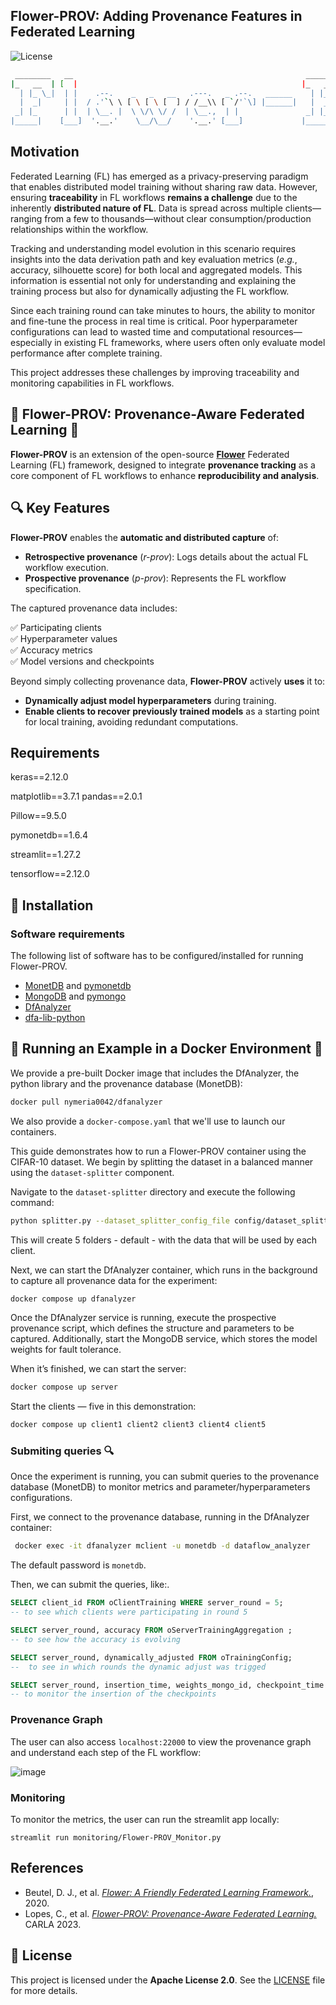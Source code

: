 ## Flower-PROV: Adding Provenance Features in Federated Learning

![License](https://img.shields.io/badge/License-Apache%202.0-blue.svg)  

```sh
 ________   __                                                    _______    _______        ___     ____   ____
|_   __  | [  |                                                  |_   __ \  |_   __ \     .'   `.  |_  _| |_  _|
  | |_ \_|  | |    .--.    _   _   __   .---.   _ .--.   ______    | |__) |   | |__) |   /  .-.  \   \ \   / /
  |  _|     | |  / .'`\ \ [ \ [ \ [  ] / /__\\ [ `/'`\] |______|   |  ___/    |  __ /    | |   | |    \ \ / /
 _| |_      | |  | \__. |  \ \/\ \/ /  | \__.,  | |               _| |_      _| |  \ \_  \  `-'  /     \ ' /
|_____|    [___]  '.__.'    \__/\__/    '.__.' [___]             |_____|    |____| |___|  `.___.'       \_/
```

## Motivation

Federated Learning (FL) has emerged as a privacy-preserving paradigm that enables distributed model training without sharing raw data. However, ensuring **traceability** in FL workflows **remains a challenge** due to the inherently **distributed nature of FL**. Data is spread across multiple clients—ranging from a few to thousands—without clear consumption/production relationships within the workflow.

Tracking and understanding model evolution in this scenario requires insights into the data derivation path and key evaluation metrics (_e.g._, accuracy, silhouette score) for both local and aggregated models. This information is essential not only for understanding and explaining the training process but also for dynamically adjusting the FL workflow.

Since each training round can take minutes to hours, the ability to monitor and fine-tune the process in real time is critical. Poor hyperparameter configurations can lead to wasted time and computational resources—especially in existing FL frameworks, where users often only evaluate model performance after complete training.

This project addresses these challenges by improving traceability and monitoring capabilities in FL workflows.

## 🌻 Flower-PROV: Provenance-Aware Federated Learning 🌻

**Flower-PROV** is an extension of the open-source [**Flower**](https://flower.ai/) Federated Learning (FL) framework, designed to integrate **provenance tracking** as a core component of FL workflows to enhance **reproducibility and analysis**.

## 🔍 Key Features

**Flower-PROV** enables the **automatic and distributed capture** of:
- **Retrospective provenance** (*r-prov*): Logs details about the actual FL workflow execution.
- **Prospective provenance** (*p-prov*): Represents the FL workflow specification.

The captured provenance data includes:

✅ Participating clients  
✅ Hyperparameter values  
✅ Accuracy metrics  
✅ Model versions and checkpoints  

Beyond simply collecting provenance data, **Flower-PROV** actively **uses** it to:
- **Dynamically adjust model hyperparameters** during training.
- **Enable clients to recover previously trained models** as a starting point for local training, avoiding redundant computations.

## Requirements

keras==2.12.0

matplotlib==3.7.1
pandas==2.0.1

Pillow==9.5.0

pymonetdb==1.6.4

streamlit==1.27.2

tensorflow==2.12.0

## 🎯 Installation  

### Software requirements

The following list of software has to be configured/installed for running Flower-PROV.

- [MonetDB](http://www.monetdb.org/Documentation/UserGuide/Tutorial) and [pymonetdb](https://pypi.org/project/pymonetdb/)
- [MongoDB](https://www.mongodb.com/) and [pymongo](https://pypi.org/project/pymongo/)
- [DfAnalyzer](https://github.com/dbpina/keras-prov/tree/main/DfAnalyzer)
- [dfa-lib-python](https://github.com/dbpina/keras-prov/tree/main/dfa-lib-python/)

##  🐳 Running an Example in a Docker Environment  🐳

We provide a pre-built Docker image that includes the DfAnalyzer, the python library and the provenance database (MonetDB):

```bash
docker pull nymeria0042/dfanalyzer
```

We also provide a `docker-compose.yaml` that we'll use to launch our containers.

This guide demonstrates how to run a Flower-PROV container using the CIFAR-10 dataset. We begin by splitting the dataset in a balanced manner using the `dataset-splitter` component. 

Navigate to the `dataset-splitter` directory and execute the following command:

```sh
python splitter.py --dataset_splitter_config_file config/dataset_splitter.cfg
```

This will create 5 folders - default - with the data that will be used by each client.

Next, we can start the DfAnalyzer container, which runs in the background to capture all provenance data for the experiment:

```sh
docker compose up dfanalyzer
```

Once the DfAnalyzer service is running, execute the prospective provenance script, which defines the structure and parameters to be captured. Additionally, start the MongoDB service, which stores the model weights for fault tolerance.

When it’s finished, we can start the server:

```sh
docker compose up server
```

Start the clients — five in this demonstration:

```sh
docker compose up client1 client2 client3 client4 client5
```

### Submiting queries 🔍

Once the experiment is running, you can submit queries to the provenance database (MonetDB) to monitor metrics and parameter/hyperparameters configurations.

First, we connect to the provenance database, running in the DfAnalyzer container:

```sh
 docker exec -it dfanalyzer mclient -u monetdb -d dataflow_analyzer
```

The default password is `monetdb`. 

Then, we can submit the queries, like:.

```sql
SELECT client_id FROM oClientTraining WHERE server_round = 5;
-- to see which clients were participating in round 5
```

```sql
SELECT server_round, accuracy FROM oServerTrainingAggregation ;
-- to see how the accuracy is evolving
```

```sql
SELECT server_round, dynamically_adjusted FROM oTrainingConfig;
--  to see in which rounds the dynamic adjust was trigged
```

```sql
SELECT server_round, insertion_time, weights_mongo_id, checkpoint_time FROM oServerTrainingAggregation;
-- to monitor the insertion of the checkpoints
```

### Provenance Graph

The user can also access `localhost:22000` to view the provenance graph and understand each step of the FL workflow:

![image](https://github.com/user-attachments/assets/b44186dd-3a5c-4bbb-a116-58d2d5028a83)


### Monitoring

To monitor the metrics, the user can run the streamlit app locally:

```streamlit run monitoring/Flower-PROV_Monitor.py```


## References

- Beutel, D. J., et al. [*Flower: A Friendly Federated Learning Framework.*](https://arxiv.org/abs/2007.14390), 2020.  
- Lopes, C., et al. [*Flower-PROV: Provenance-Aware Federated Learning.*](https://dblp.org/rec/conf/carla/LopesNBD023) CARLA 2023.  

## 📜 License  

This project is licensed under the **Apache License 2.0**. See the [LICENSE](LICENSE) file for more details.  
